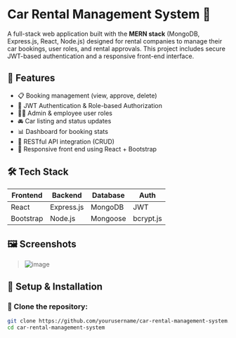 # Car Rental Management System 🚗

A full-stack web application built with the **MERN stack** (MongoDB, Express.js, React, Node.js) designed for rental companies to manage their car bookings, user roles, and rental approvals. This project includes secure JWT-based authentication and a responsive front-end interface.

## 🔧 Features

- 📋 Booking management (view, approve, delete)
- 🔐 JWT Authentication & Role-based Authorization
- 🧑‍💼 Admin & employee user roles
- 🚘 Car listing and status updates
- 📊 Dashboard for booking stats
- 🔁 RESTful API integration (CRUD)
- 📱 Responsive front end using React + Bootstrap

## 🛠️ Tech Stack

| Frontend  | Backend       | Database | Auth      |
|-----------|---------------|----------|-----------|
| React     | Express.js    | MongoDB  | JWT       |
| Bootstrap | Node.js       | Mongoose | bcrypt.js |

## 🖼️ Screenshots

> ![image](https://github.com/user-attachments/assets/ba52df3a-0380-44db-adfc-47400853bd65)


## 🧪 Setup & Installation

### 📁 Clone the repository:

```bash
git clone https://github.com/yourusername/car-rental-management-system.git
cd car-rental-management-system
